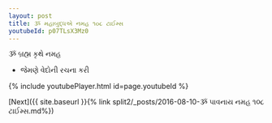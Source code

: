 ```yaml
---
layout: post
title: ૐ મહાબુદ્ધએ નમહ ૧૦૮ ટાઈમ્સ
youtubeId: p07TLsX3Mz0
---
```

 
 
 ૐ બ્રહ્મ કૃથે નમહ  
 
 -  જેમણે વેદોની રચના કરી 
 
  
 
  
 
 
 
 
 
 


{% include youtubePlayer.html id=page.youtubeId %}
 
[Next]({{ site.baseurl }}{% link  split2/_posts/2016-08-10-ૐ પાવનાય નમહ ૧૦૮ ટાઈમ્સ.md%})
 
